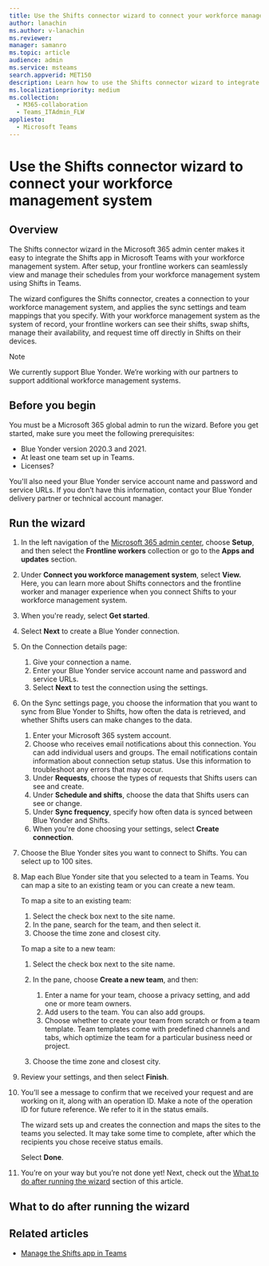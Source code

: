 ```yaml
---
title: Use the Shifts connector wizard to connect your workforce management system
author: lanachin
ms.author: v-lanachin
ms.reviewer: 
manager: samanro
ms.topic: article
audience: admin
ms.service: msteams
search.appverid: MET150
description: Learn how to use the Shifts connector wizard to integrate Shifts in Teams to your workforce management system.
ms.localizationpriority: medium
ms.collection: 
  - M365-collaboration
  - Teams_ITAdmin_FLW
appliesto: 
  - Microsoft Teams
---
```


# Use the Shifts connector wizard to connect your workforce management system

## Overview

The Shifts connector wizard in the Microsoft 365 admin center makes it easy to integrate the Shifts app in Microsoft Teams with your workforce management system. After setup, your frontline workers can seamlessly view and manage their schedules from your workforce management system using Shifts in Teams.

The wizard configures the Shifts connector, creates a connection to your workforce management system, and applies the sync settings and team mappings that you specify. With your workforce management system as the system of record, your frontline workers can see their shifts, swap shifts, manage their availability, and request time off directly in Shifts on their devices.

> [!NOTE]
> We currently support Blue Yonder. We’re working with our partners to support additional workforce management systems.

## Before you begin

You must be a Microsoft 365 global admin to run the wizard. Before you get started, make sure you meet the following prerequisites:

- Blue Yonder version 2020.3 and 2021.
- At least one team set up in Teams.
- Licenses?

You'll also need your Blue Yonder service account name and password and service URLs. If you don’t have this information, contact your Blue Yonder delivery partner or technical account manager.

## Run the wizard

1. In the left navigation of the [Microsoft 365 admin center](https://admin.microsoft.com/), choose **Setup**, and then select the **Frontline workers** collection or go to the **Apps and updates** section.
1. Under **Connect you workforce management system**, select **View.** Here, you can learn more about Shifts connectors and the frontline worker and manager experience when you connect Shifts to your workforce management system.
1. When you're ready, select **Get started**.
1. Select **Next** to create a Blue Yonder connection.
1. On the Connection details page:

    1. Give your connection a name.
    2. Enter your Blue Yonder service account name and password and service URLs.
    3. Select **Next** to test the connection using the settings.

1. On the Sync settings page, you choose the information that you want to sync from Blue Yonder to Shifts, how often the data is retrieved, and whether Shifts users can make changes to the data.
    1. Enter your Microsoft 365 system account.
    2. Choose who receives email notifications about this connection. You can add individual users and groups. The email notifications contain information about connection setup status. Use this information to troubleshoot any errors that may occur.
    3. Under **Requests**, choose the types of requests that Shifts users can see and create.
    4. Under **Schedule and shifts**, choose the data that Shifts users can see or change.
    5. Under **Sync frequency**, specify how often data is synced between Blue Yonder and Shifts.
    6. When you're done choosing your settings, select **Create connection**.

1. Choose the Blue Yonder sites you want to connect to Shifts. You can select up to 100 sites.
1. Map each Blue Yonder site that you selected to a team in Teams. You can map a site to an existing team or you can create a new team.

    To map a site to an existing team:

    1. Select the check box next to the site name.
    2. In the pane, search for the team, and then select it.
    3. Choose the time zone and closest city.

    To map a site to a new team:

    1. Select the check box next to the site name.
    2. In the pane, choose **Create a new team**, and then:

        1. Enter a name for your team, choose a privacy setting, and add one or more team owners.
        2. Add users to the team. You can also add groups.
        3. Choose whether to create your team from scratch or from a team template. Team templates come with predefined channels and tabs, which optimize the team for a particular business need or project.

    3. Choose the time zone and closest city.


1. Review your settings, and then select **Finish**.
1. You’ll see a message to confirm that we received your request and are working on it, along with an operation ID. Make a note of the operation ID for future reference. We refer to it in the status emails.

    The wizard sets up and creates the connection and maps the sites to the teams you selected. It may take some time to complete, after which the recipients you chose receive status emails.

    Select **Done**.

1. You’re on your way but you’re not done yet! Next, check out the [What to do after running the wizard](#what-to-do-after-running-the-wizard) section of this article.


## What to do after running the wizard


## Related articles

- [Manage the Shifts app in Teams](manage-the-shifts-app-for-your-organization-in-teams.md)
